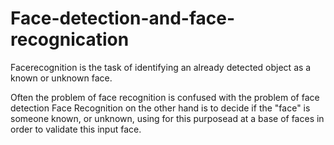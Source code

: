 # Face-detection-and-face-recognication

Facerecognition is the task of identifying an already detected object as a known or unknown face.


Often the problem of face recognition is confused with the problem of face detection Face Recognition on the other hand is to decide if the "face" is someone known, or unknown, using for this purposead at a base of faces in order to validate this input face.
